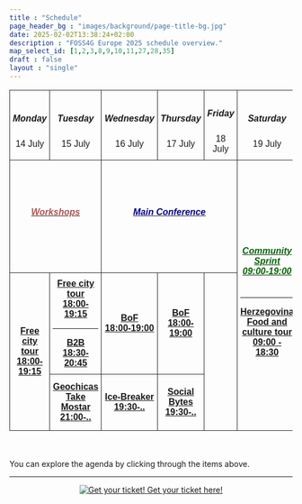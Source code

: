 ```yaml
---
title : "Schedule"
page_header_bg : "images/background/page-title-bg.jpg"
date: 2025-02-02T13:38:24+02:00
description : "FOSS4G Europe 2025 schedule overview."
map_select_id: [1,2,3,8,9,10,11,27,28,35]
draft : false
layout : "single"
---
```


<style type="text/css">
  .container{ max-width: 72% !important;}
    .tg  {border-collapse:collapse;border-spacing:0; width:100%;font-family: "Montserrat", sans-serif;font-variant-ligatures: none;}
    .tg td{border-color: rgb(44, 43, 43);border-style:solid;border-width:1px;
      overflow:hidden;padding:10px 5px;word-break:normal; width: 12%;}
    .tg th{border-color:rgb(44, 43, 43);border-style:solid;border-width:1px;
     overflow:hidden;padding:10px 5px;word-break:normal;}
    .tg .tg-head{text-align:center;vertical-align:middle; background-color: transparent;}
    .tg .tg-body{text-align:center;vertical-align:middle; height: 100px;}
    h6{color:goldenrod}
    </style>
<section>
<div>
    <table class="tg">
    <thead>
      <tr>
        <td class="tg-head"><h5>Monday</h5>14 July</td>
        <td class="tg-head"><h5>Tuesday</h5> 15 July</td>
        <td class="tg-head"><h5>Wednesday</h5> 16 July</td>
        <td class="tg-head"><h5>Thursday </h5>17 July</td>
        <td class="tg-head"><h5>Friday </h5>18 July</td>
        <td class="tg-head"><h5>Saturday </h5>19 July</td>
        <td class="tg-head"><h5>Sunday </h5>20 July</td>
      </tr>
    </thead>
    <tbody>
      <tr style="height:200px;">
        <td class="tg-body" colspan="2"><a href="./workshops/"><h6 style="color: rgb(177, 81, 81);"><b>Workshops</b></h6></a></td>
        <td class="tg-body" colspan="3"><a href="./talks/"><h6 style="color: darkblue;"><b>Main Conference</b></h6></td>
        <td class="tg-body" rowspan="3"><a href="./community-sprint/"><h6 style="color: darkgreen;"><b>Community Sprint<br>09:00-19:00</b></h6></a><hr><a href="./excursion"><b>Herzegovina Food and culture tour 09:00 - 18:30</b></a></td>
        <td class="tg-body" rowspan="3"><a href="./community-sprint/"><h6 style="color: darkgreen;"><b>Community Sprint<br>09:00-19:00</b></h6></a></td>
      </tr>
      <tr>
        <td class="tg-body" rowspan="2"><a href="./city-tour/"><b>Free city tour<br>18:00-19:15</b></a></td>
        <td class="tg-body"><a href="./city-tour/"><b>Free city tour<br>18:00-19:15</b></a><hr><a href="./b2b/"><b>B2B<br>18:30-20:45</b></a></td>
        <td class="tg-body"><a href="./bof/"><b>BoF<br>18:00-19:00</b></a></td>
        <td class="tg-body"><a href="./bof/"><b>BoF<br>18:00-19:00</b></a></td>
        <td class="tg-body" rowspan="2"></td>
      </tr>
      <tr>
        <td class="tg-body" rowspan="1"><a href="./geochicas-take-mostar/"><b>Geochicas Take Mostar<br>21:00-..</b></a></td>
        <td class="tg-body" rowspan="1"><a href="#"><b>Ice-Breaker<br>19:30-..</b></a></td>
        <td class="tg-body" rowspan="1"><a href="./social-bytes/"><b>Social Bytes<br>19:30-..</b></a></td>
        </td>
      </tr>
    </tbody>
    </table>
    <br><br>
    <div>You can explore the agenda by clicking through the items above.</div>
</div>
</section>

<hr>
<center>
    <a href="https://pretix.eu/foss4ge2025/mostar/"
        class="btn btn-primary btn-lg"
        target="blank" rel="noopener noreferrer"
        style="padding:32px;margin-top:30px;margin-bottom:30px">
        <img src="https://2025.europe.foss4g.org/images/icon/ticket.png" alt="Get your ticket!">
    <span>Get your ticket here!</span></a>
</center>
